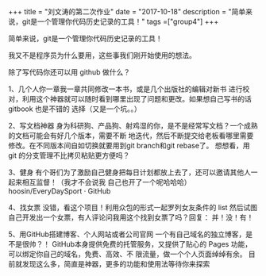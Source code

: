+++
title = "刘文涛的第二次作业"
date = "2017-10-18"
description = "简单来说，git是一个管理你代码历史记录的工具！"
tags =["group4"]
+++

简单来说，git是一个管理你代码历史记录的工具！

我又不是程序员为什么要用，这些事我们刚开始使用的想法。

除了写代码你还可以用 github 做什么？

1、几个人你一章我一章共同修改一本书，或是几个出版社的编辑对新书 进行校对，利用这个神器就可以随时看到哪里出现了问题和更改。如果想自己写书的话 gitbook 也是不错的 选择（又是一个坑。。）

2、写文档神器 身为科研狗、产品狗、射鸡湿的你，是不是经常写文档？一个成熟的文档可能会有好几个版本，需要不断 地迭代，然后不断提交给老板看哪里需要修改。在不同版本间自如切换就要用到git branch和git rebase了。 想想看，用 git 的分支管理不比拷贝粘贴更方便吗？

3、健身 有个哥们为了激励自己健身把每日计划都放上去了，还可以邀请其他人一起来相互监督！（我才不会说我 自己也开了一个呢哈哈哈） hoosin/EveryDaySport · GitHub

4、找女票 没错，看这个项目！利用众包的形式一起罗列女友条件的 list 然后试图自己开发出一个女票，有人评论问我用这个找到女票了吗？回复： 并！没！有！

5、用GitHub搭建博客、个人网站或者公司官网 一个有自己域名的独立博客，是不是很帅？！ GitHub本身提供免费的托管服务，又提供了贴心的 Pages 功能，可以绑定你自己的域名，免费、高效、不 限流量，做一个个人页面绰绰有余。 目前就发现这么多，简直是神器，更多的功能和使用法等待你来探索
